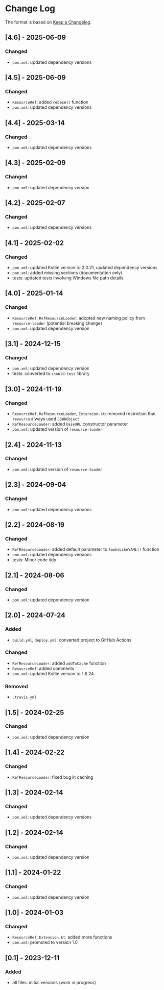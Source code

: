 # Change Log

The format is based on [Keep a Changelog](http://keepachangelog.com/).

## [4.6] - 2025-06-09
### Changed
- `pom.xml`: updated dependency versions

## [4.5] - 2025-06-09
### Changed
- `ResourceRef`: added `rebase()` function
- `pom.xml`: updated dependency versions

## [4.4] - 2025-03-14
### Changed
- `pom.xml`: updated dependency versions

## [4.3] - 2025-02-09
### Changed
- `pom.xml`: updated dependency version

## [4.2] - 2025-02-07
### Changed
- `pom.xml`: updated dependency versions

## [4.1] - 2025-02-02
### Changed
- `pom.xml`: updated Kotlin version to 2.0.21, updated dependency versions
- `pom.xml`: added missing sections (documentation only)
- tests: updated tests involving Windows file path details

## [4.0] - 2025-01-14
### Changed
- `ResourceRef`, `RefResourceLoader`: adopted new naming policy from `resource-loader` (potential breaking change)
- `pom.xml`: updated dependency version

## [3.1] - 2024-12-15
### Changed
- `pom.xml`: updated dependency version
- tests: converted to `should-test` library

## [3.0] - 2024-11-19
### Changed
- `ResourceRef`, `RefResourceLoader`, `Extension.kt`: removed restriction that `resource` always used `JSONObject`
- `RefResourceLoader`: added `baseURL` constructor parameter
- `pom.xml`: updated version of `resource-loader`

## [2.4] - 2024-11-13
### Changed
- `pom.xml`: updated version of `resource-loader`

## [2.3] - 2024-09-04
### Changed
- `pom.xml`: updated dependency versions

## [2.2] - 2024-08-19
### Changed
- `RefResourceLoader`: added default parameter to `looksLikeYAML()` function
- `pom.xml`: updated dependency versions
- tests: Minor code tidy

## [2.1] - 2024-08-06
### Changed
- `pom.xml`: updated dependency version

## [2.0] - 2024-07-24
### Added
- `build.yml`, `deploy.yml`: converted project to GitHub Actions
### Changed
- `RefResourceLoader`: added `addToCache` function
- `ResourceRef`: added comments
- `pom.xml`: updated Kotlin version to 1.9.24
### Removed
- `.travis.yml`

## [1.5] - 2024-02-25
### Changed
- `pom.xml`: updated dependency version

## [1.4] - 2024-02-22
### Changed
- `RefResourceLoader`: fixed bug in caching

## [1.3] - 2024-02-14
### Changed
- `pom.xml`: updated dependency versions

## [1.2] - 2024-02-14
### Changed
- `pom.xml`: updated dependency version

## [1.1] - 2024-01-22
### Changed
- `pom.xml`: updated dependency version

## [1.0] - 2024-01-03
### Changed
- `ResourceRef`, `Extension.kt`: added more functions
- `pom.xml`: promoted to version 1.0

## [0.1] - 2023-12-11
### Added
- all files: initial versions (work in progress)

